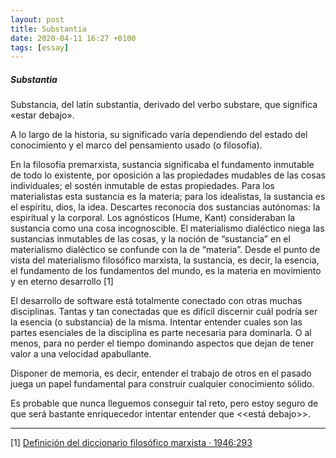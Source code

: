 ```yaml
---
layout: post
title: Substantia 
date: 2020-04-11 16:27 +0100
tags: [essay]
---
```

##### Substantia 

Substancia, del latín substantia, derivado del verbo substare, que significa «estar debajo».

A lo largo de la historia, su significado varía dependiendo del estado del conocimiento y el marco del pensamiento usado (o filosofía).

En la filosofía premarxista, sustancia significaba el fundamento inmutable de todo lo existente, por oposición a las propiedades mudables de las cosas individuales; el sostén inmutable de estas propiedades. Para los materialistas esta sustancia es la materia; para los idealistas, la sustancia es el espíritu, dios, la idea. Descartes reconocía dos sustancias autónomas: la espiritual y la corporal. Los agnósticos (Hume, Kant) consideraban la sustancia como una cosa incognoscible. El materialismo dialéctico niega las sustancias inmutables de las cosas, y la noción de “sustancia” en el materialismo dialéctico se confunde con la de “materia”. Desde el punto de vista del materialismo filosófico marxista, la sustancia, es decir, la esencia, el fundamento de los fundamentos del mundo, es la materia en movimiento y en eterno desarrollo [1]

El desarrollo de software está totalmente conectado con otras muchas disciplinas. Tantas y tan conectadas que es difícil discernir cuál podría ser la esencia (o substancia) de la misma. Intentar entender cuales son las partes esenciales de la disciplina es parte necesaria para dominarla. O al menos, para no perder el tiempo dominando aspectos que dejan de tener valor a una velocidad apabullante. 

Disponer de memoria, es decir, entender el trabajo de otros en el pasado juega un papel fundamental para construir cualquier conocimiento sólido.

Es probable que nunca lleguemos conseguir tal reto, pero estoy seguro de que será bastante enriquecedor intentar entender que <<está debajo>>.

---
[1] [Definición del diccionario filosófico marxista · 1946:293](http://www.filosofia.org/enc/ros/su4.htm)
